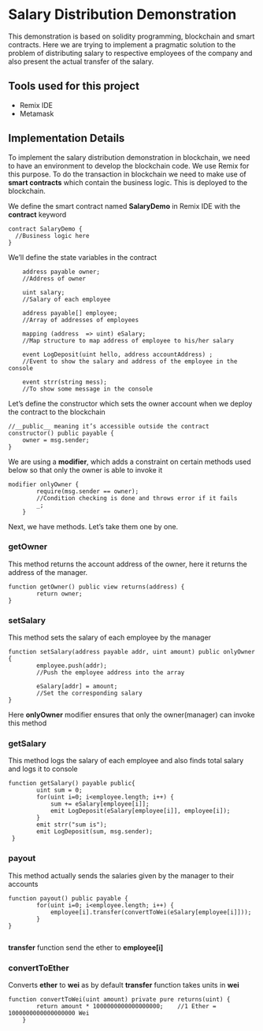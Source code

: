 # Salary Distribution Demonstration

This demonstration is based on solidity programming, blockchain and smart contracts. Here we are trying to implement a pragmatic solution to the problem of distributing salary to respective employees of the company and also present the actual transfer of the salary. 

## Tools used for this project
* Remix IDE
* Metamask

## Implementation Details
To implement the salary distribution demonstration in blockchain, we need to have an environment to develop the blockchain code. We use Remix for this purpose. To do the transaction in blockchain we need to make use of __smart contracts__ which contain the business logic. This is deployed to the blockchain.

We define the smart contract named __SalaryDemo__ in Remix IDE with the __contract__ keyword
``` solidity
contract SalaryDemo {
  //Business logic here
} 
```

We’ll define the state variables in the contract

```
    address payable owner; 
    //Address of owner
    
    uint salary;
    //Salary of each employee
    
    address payable[] employee;
    //Array of addresses of employees
    
    mapping (address  => uint) eSalary;
    //Map structure to map address of employee to his/her salary
  
    event LogDeposit(uint hello, address accountAddress) ;
    //Event to show the salary and address of the employee in the console
    
    event strr(string mess);
    //To show some message in the console
```

Let’s define the constructor which sets the owner account when we deploy the contract to the blockchain
```
//__public__ meaning it’s accessible outside the contract
constructor() public payable {
    owner = msg.sender;
}
```

We are using a __modifier__, which adds a constraint on certain methods used below so that only the owner is able to invoke it

```
modifier onlyOwner {
        require(msg.sender == owner);
        //Condition checking is done and throws error if it fails
        _;
    }
```

Next, we have methods. Let’s take them one by one.

### getOwner
This method returns the account address of the owner, here it returns the address of the manager.

```
function getOwner() public view returns(address) {
        return owner;
}

```

### setSalary
This method sets the salary of each employee by the manager

```
function setSalary(address payable addr, uint amount) public onlyOwner {
        employee.push(addr);
        //Push the employee address into the array

        eSalary[addr] = amount;
        //Set the corresponding salary
}

```
Here __onlyOwner__ modifier ensures that only the owner(manager) can invoke this method


### getSalary
This method logs the salary of each employee and also finds total salary and logs it to console

```
function getSalary() payable public{
        uint sum = 0;
        for(uint i=0; i<employee.length; i++) {
            sum += eSalary[employee[i]];
            emit LogDeposit(eSalary[employee[i]], employee[i]);   
        }
        emit strr("sum is");
        emit LogDeposit(sum, msg.sender);
 }

```

### payout
This method actually sends the salaries given by the manager to their accounts

```
function payout() public payable {  
        for(uint i=0; i<employee.length; i++) {
            employee[i].transfer(convertToWei(eSalary[employee[i]]));
        }
}
 
```

__transfer__  function send the ether to __employee[i]__

### convertToEther
Converts __ether__ to __wei__ as by default __transfer__ function takes units in __wei__

```
function convertToWei(uint amount) private pure returns(uint) {
        return amount * 1000000000000000000;    //1 Ether = 1000000000000000000 Wei 
    }

``` 




